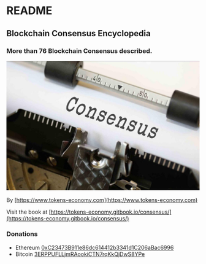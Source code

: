# README

## Blockchain Consensus Encyclopedia

### More than 76 Blockchain Consensus described.

![Consensus by Nick Youngson CC BY-SA 3.0 ImageCreator](.gitbook/assets/consensus.jpg)

By [https://www.tokens-economy.com](https://www.tokens-economy.com)

Visit the book at [https://tokens-economy.gitbook.io/consensus/](https://tokens-economy.gitbook.io/consensus/)

### Donations

* Ethereum [0xC23473B911e86dc614412b3341d1C206aBac6996](https://etherscan.io/address/0xC23473B911e86dc614412b3341d1C206aBac6996#)
* Bitcoin [3ERPPUFLLjmRAookiCTN7rqKkQjDwS8YPe](https://www.blocktrail.com/BTC/address/3ERPPUFLLjmRAookiCTN7rqKkQjDwS8YPe)

